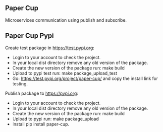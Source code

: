 Paper Cup
--------

Microservices communication using publish and subscribe.

Paper Cup Pypi
--------

Create test package in https://test.pypi.org:
- Login to your account to check the project.
- In your local dist directory remove any old version of the package.
- Create the new version of the package run: make build
- Upload to pypi test run: make package_upload_test
- Go: https://test.pypi.org/project/paper-cup/ and copy the install link for testing.

Publish package to https://pypi.org:
- Login to your account to check the project.
- In your local dist directory remove any old version of the package.
- Create the new version of the package run: make build
- Upload to pypi run: make package_upload
- Install pip install paper-cup.
